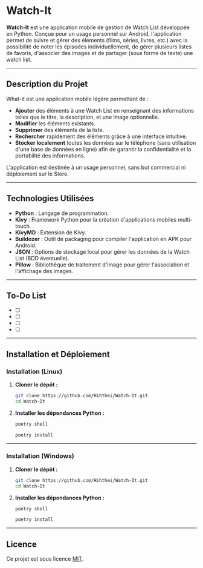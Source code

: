 # Watch-It

**Watch-It** est une application mobile de gestion de Watch List développée en Python. Conçue pour un usage personnel sur Android, l'application permet de suivre et gérer des éléments (films, séries, livres, etc.) avec la possibilité de noter les épisodes individuellement, de gérer plusieurs listes de favoris, d'associer des images et de partager (sous forme de texte) une watch list.

---

## Description du Projet

What-it est une application mobile légère permettant de :
- **Ajouter** des éléments à une Watch List en renseignant des informations telles que le titre, la description, et une image optionnelle.
- **Modifier** les éléments existants.
- **Supprimer** des éléments de la liste.
- **Rechercher** rapidement des éléments grâce à une interface intuitive.
- **Stocker localement** toutes les données sur le téléphone (sans utilisation d'une base de données en ligne) afin de garantir la confidentialité et la portabilité des informations.

L'application est destinée à un usage personnel, sans but commercial ni déploiement sur le Store.

---

## Technologies Utilisées

- **Python** : Langage de programmation.
- **Kivy** : Framework Python pour la création d'applications mobiles multi-touch.
- **KivyMD** : Extension de Kivy.
- **Buildozer** : Outil de packaging pour compiler l'application en APK pour Android.
- **JSON** : Options de stockage local pour gérer les données de la Watch List (BDD éventuelle).
- **Pillow** : Bibliothèque de traitement d'image pour gérer l'association et l'affichage des images.

---

## To-Do List

- [ ] 

- [ ] 

- [ ] 

- [ ] 

---

## Installation et Déploiement

### Installation (Linux)

1. **Cloner le dépôt :**
   ```bash
   git clone https://github.com/Hihthei/Watch-It.git
   cd Watch-It
   ```

2. **Installer les dépendances Python :**
   ```bash
   poetry shell

   poetry install
   ```

---

### Installation (Windows)

1. **Cloner le dépôt :**
   ```bash
   git clone https://github.com/Hihthei/Watch-It.git
   cd Watch-It
   ```

2. **Installer les dépendances Python :**
   ```bash
   poetry shell

   poetry install
   ```
   
---

## Licence

Ce projet est sous licence [MIT]().
